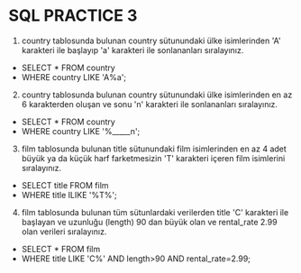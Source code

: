 # SQL PRACTICE 3

1.  country tablosunda bulunan country sütunundaki ülke isimlerinden
    'A' karakteri ile başlayıp 'a' karakteri ile sonlananları sıralayınız.

* SELECT * FROM country
* WHERE country LIKE 'A%a';

2.  country tablosunda bulunan country sütunundaki ülke isimlerinden 
    en az 6 karakterden oluşan ve sonu 'n' karakteri ile sonlananları sıralayınız.

* SELECT * FROM country
* WHERE country LIKE '%_____n';

3.  film tablosunda bulunan title sütunundaki film isimlerinden en az 
    4 adet büyük ya da küçük harf farketmesizin 'T' karakteri içeren film 
    isimlerini sıralayınız.

* SELECT title FROM film
* WHERE title ILIKE '%T%';

4. film tablosunda bulunan tüm sütunlardaki verilerden title 'C' karakteri
    ile başlayan ve uzunluğu (length) 90 dan büyük olan ve rental_rate 2.99 
    olan verileri sıralayınız.

* SELECT * FROM film
* WHERE title LIKE 'C%' AND length>90 AND rental_rate=2.99;
